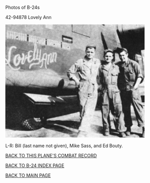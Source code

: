 
Photos of B-24s






 




42-94878 Lovely Ann  
  

![](42-94878.jpg)  

L-R: Bill (last name not given), Mike Sass, and Ed Bouty.  
  

[BACK TO THIS PLANE'S COMBAT RECORD](../b24s/42-94878.md)  

[BACK TO B-24 INDEX PAGE](../000b24s.md)  

[BACK TO MAIN PAGE](../index.md)


